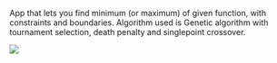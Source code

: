 App that lets you find minimum (or maximum) of given function, with constraints and boundaries. Algorithm used is Genetic algorithm with tournament selection, death penalty and singlepoint crossover.
<p>
  <img src="https://user-images.githubusercontent.com/43993174/205525368-0caead0d-3669-4f17-a48b-7bca1ee93e93.png"
</p>
